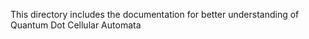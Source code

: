 This directory includes the documentation for better understanding of Quantum Dot Cellular Automata
